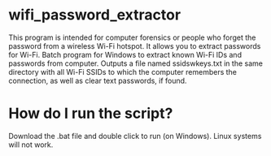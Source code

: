 # wifi_password_extractor
This program is intended for computer forensics or people who forget the password from a wireless Wi-Fi hotspot. It allows you to extract passwords for Wi-Fi.
Batch program for Windows to extract known Wi-Fi IDs and passwords from computer. 
Outputs a file named ssidswkeys.txt in the same directory with all Wi-Fi SSIDs to which the computer remembers the connection, as well as clear text passwords, if found.
# How do I run the script?
Download the .bat file and double click to run (on Windows). Linux systems will not work.

